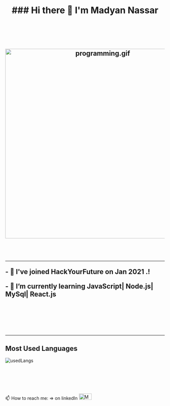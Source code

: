<h1 align="center">### Hi there 👋 I'm Madyan Nassar</h1>
<h2 align="center"> 
  <br><br><br>
  
  <img src="https://bhutandeveloper.com/wp-content/uploads/2020/05/website.gif" alt="programming.gif" width="600px">
<!--
**MadyanNassar/MadyanNassar** is a ✨ _special_ ✨ repository because its `README.md` (this file) appears on your GitHub profile.
-->
  <br><br><br>

<hr>

<p align="left">- 🔭 I've joined HackYourFuture on Jan 2021 .! </p>
<p align="left"> - 🌱 I’m currently learning JavaScript| Node.js| MySql| React.js </p>

<!--- 👯 I’m looking to collaborate on ...-->
<!--- 💬 Ask me about ...-->
<!--- 😄 Pronouns: ...-->
<!--- ⚡ Fun fact: ...-->
  <br><br><br>
  <hr>
  <h2> Most Used Languages </h2>
<img align="center" src="https://github-readme-stats.vercel.app/api/top-langs?username=MadyanNassar" alt="usedLangs" />

<br>  <br><br><br>



📫 How to reach me: => on linkedIn <a href="http://www.https://www.linkedin.com/in/madyan-nassar/" target="blank"><img src="https://img.flaticon.com/icons/png/512/174/174857.png?size=1200x630f&pad=10,10,10,10&ext=png&bg=FFFFFFFF" alt="MadyanNassarLinkedIn" height="20px" width="40x"> <br>
